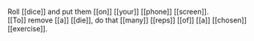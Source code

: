Roll [[dice]] and put them [[on]] [[your]] [[phone]] [[screen]].  
[[To]] remove [[a]] [[die]], do that [[many]] [[reps]] [[of]] [[a]] [[chosen]] [[exercise]].